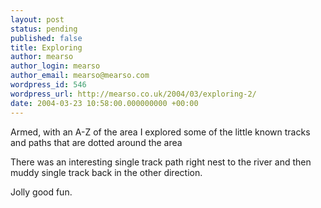 ```yaml
---
layout: post
status: pending
published: false
title: Exploring
author: mearso
author_login: mearso
author_email: mearso@mearso.com
wordpress_id: 546
wordpress_url: http://mearso.co.uk/2004/03/exploring-2/
date: 2004-03-23 10:58:00.000000000 +00:00
---
```

Armed, with an A-Z of the area I explored some of the little known tracks and paths that are dotted around the area

There was an interesting single track path right nest to the river and then muddy single track back in the other direction. 

Jolly good fun.

